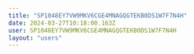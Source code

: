 ```yaml
---
title: "SP1048EY7VW9MKV6CGE4MNAGQGTEKB0DS1W7F7N4H"
date: 2024-03-27T10:18:00.163Z
user: SP1048EY7VW9MKV6CGE4MNAGQGTEKB0DS1W7F7N4H
layout: "users"
---
```

    